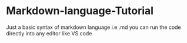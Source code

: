 # Markdown-language-Tutorial
Just a basic syntax of markdown language i.e .md you can run the code directly into any editor like VS code 
